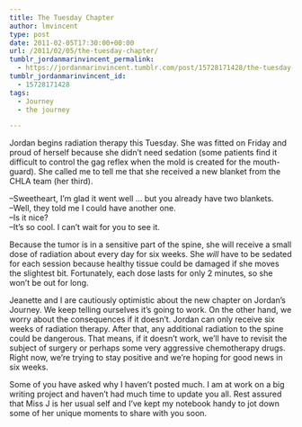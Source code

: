 ```yaml
---
title: The Tuesday Chapter
author: lmvincent
type: post
date: 2011-02-05T17:30:00+00:00
url: /2011/02/05/the-tuesday-chapter/
tumblr_jordanmarinvincent_permalink:
  - https://jordanmarinvincent.tumblr.com/post/15728171428/the-tuesday-chapter
tumblr_jordanmarinvincent_id:
  - 15728171428
tags:
  - Journey
  - the journey

---
```

Jordan begins radiation therapy this Tuesday. She was fitted on Friday and proud of herself because she didn&rsquo;t need sedation (some patients find it difficult to control the gag reflex when the mold is created for the mouth-guard). She called me to tell me that she received a new blanket from the CHLA team (her third).

&ndash;Sweetheart, I&rsquo;m glad it went well &hellip; but you already have two blankets.  
&ndash;Well, they told me I could have another one.  
&ndash;Is it nice?  
&ndash;It&rsquo;s so cool. I can&rsquo;t wait for you to see it.

Because the tumor is in a sensitive part of the spine, she will receive a small dose of radiation about every day for six weeks. She _will_ have to be sedated for each session because healthy tissue could be damaged if she moves the slightest bit. Fortunately, each dose lasts for only 2 minutes, so she won&rsquo;t be out for long.

Jeanette and I are cautiously optimistic about the new chapter on Jordan&rsquo;s Journey. We keep telling ourselves it&rsquo;s going to work. On the other hand, we worry about the consequences if it doesn&rsquo;t. Jordan can only receive six weeks of radiation therapy. After that, any additional radiation to the spine could be dangerous. That means, if it doesn&rsquo;t work, we&rsquo;ll have to revisit the subject of surgery or perhaps some very aggressive chemotherapy drugs. Right now, we&rsquo;re trying to stay positive and we&rsquo;re hoping for good news in six weeks.

Some of you have asked why I haven&rsquo;t posted much. I am at work on a big writing project and haven&rsquo;t had much time to update you all. Rest assured that Miss J is her usual self and I&rsquo;ve kept my notebook handy to jot down some of her unique moments to share with you soon.